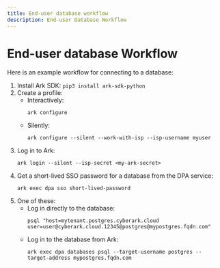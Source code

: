 ```yaml
---
title: End-user database workflow
description: End-user Database Workflow
---
```


# End-user database Workflow
Here is an example workflow for connecting to a database:

1. Install Ark SDK: `pip3 install ark-sdk-python`
1. Create a profile:  
    * Interactively:
        ```shell linenums="0"
        ark configure
        ```
    * Silently:
        ```shell linenums="0"
        ark configure --silent --work-with-isp --isp-username myuser
        ```
1. Log in to Ark:
    ```shell linenums="0"
    ark login --silent --isp-secret <my-ark-secret>
    ```
1. Get a short-lived SSO password for a database from the DPA service:
    ```shell linenums="0"
    ark exec dpa sso short-lived-password
    ```
1. One of these:
    * Log in directly to the database:
        ```shell linenums="0"
        psql "host=mytenant.postgres.cyberark.cloud user=user@cyberark.cloud.12345@postgres@mypostgres.fqdn.com"
        ```
    * Log in to the database from Ark:
        ```shell linenums="0"
        ark exec dpa databases psql --target-username postgres --target-address mypostgres.fqdn.com
        ```